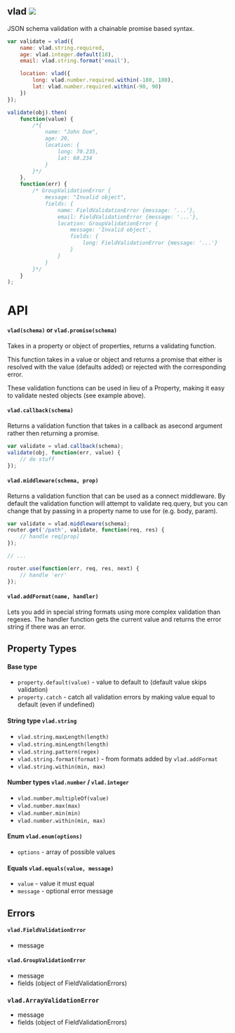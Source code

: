 vlad ![](https://travis-ci.org/nickclaw/vlad.svg)
------------------
JSON schema validation with a chainable promise based syntax.

```javascript
var validate = vlad({
    name: vlad.string.required,
    age: vlad.integer.default(18),
    email: vlad.string.format('email'),

    location: vlad({
        long: vlad.number.required.within(-180, 180),
        lat: vlad.number.required.within(-90, 90)
    })
});

validate(obj).then(
    function(value) {
        /*{
            name: "John Doe",
            age: 20,
            location: {
                long: 70.235,
                lat: 60.234
            }
        }*/
    },
    function(err) {
        /* GroupValidationError {
            message: "Invalid object",
            fields: {
                name: FieldValidationError {message: '...'},
                email: FieldValidationError {message: '...'},
                location: GroupValidationError {
                    message: 'Invalid object',
                    fields: {
                        long: FieldValidationError {message: '...'}
                    }
                }
            }
        }*/
    }
);
```

# API

#### `vlad(schema)` or `vlad.promise(schema)`
Takes in a property or object of properties, returns a validating function.

This function takes in a value or object and returns a promise that either is resolved with the value (defaults added) or rejected with the corresponding error.

These validation functions can be used in lieu of a Property, making it easy to validate nested objects (see example above).

#### `vlad.callback(schema)`
Returns a validation function that takes in a callback as asecond argument rather
then returning a promise.

```javascript
var validate = vlad.callback(schema);
validate(obj, function(err, value) {
    // do stuff
});
```

#### `vlad.middleware(schema, prop)`
Returns a validation function that can be used as a connect middleware.
By default the validation function will attempt to validate req.query,
but you can change that by passing in a property name to use for (e.g. body, param).

```javascript
var validate = vlad.middleware(schema);
router.get('/path', validate, function(req, res) {
    // handle req[prop]
});

// ...

router.use(function(err, req, res, next) {
    // handle 'err'
});
```

#### `vlad.addFormat(name, handler)`
Lets you add in special string formats using more complex validation than regexes. The handler function gets the current value and returns the error string if there was an error.

## Property Types

#### Base type
* `property.default(value)` - value to default to (default value skips validation)
* `property.catch` - catch all validation errors by making value equal to default (even if undefined)

#### String type `vlad.string`
 * `vlad.string.maxLength(length)`
 * `vlad.string.minLength(length)`
 * `vlad.string.pattern(regex)`
 * `vlad.string.format(format)` - from formats added by `vlad.addFormat`
 * `vlad.string.within(min, max)`

#### Number types `vlad.number` / `vlad.integer`
 * `vlad.number.multipleOf(value)`
 * `vlad.number.max(max)`
 * `vlad.number.min(min)`
 * `vlad.number.within(min, max)`

#### Enum `vlad.enum(options)`
 * `options` - array of possible values

#### Equals `vlad.equals(value, message)`
 * `value` - value it must equal
 * `message` - optional error message

## Errors

#### `vlad.FieldValidationError`
 * message

#### `vlad.GroupValidationError`
 * message
 * fields (object of FieldValidationErrors)

### `vlad.ArrayValidationError`
 * message
 * fields (object of FieldValidationErrors)
